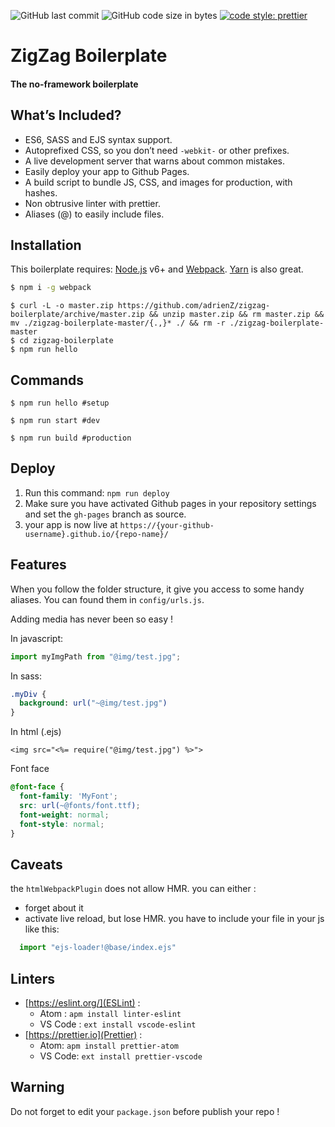 ![GitHub last commit](https://img.shields.io/github/last-commit/adrienz/zigzag-boilerplate.svg)
![GitHub code size in bytes](https://img.shields.io/github/languages/code-size/adrienz/zigzag-boilerplate.svg)
[![code style: prettier](https://img.shields.io/badge/code_style-prettier-ff69b4.svg?style=flat-square)](https://github.com/prettier/prettier)

# ZigZag Boilerplate

#### The no-framework boilerplate


## What’s Included?

* ES6, SASS and EJS syntax support.
* Autoprefixed CSS, so you don’t need `-webkit-` or other prefixes.
* A live development server that warns about common mistakes.
* Easily deploy your app to Github Pages.
* A build script to bundle JS, CSS, and images for production, with hashes.
* Non obtrusive linter with prettier.
* Aliases (@) to easily include files.


## Installation

This boilerplate requires:
[Node.js](https://nodejs.org/) v6+ and [Webpack](http://webpack.github.io/docs/).
[Yarn](https://yarnpkg.com/) is also great.

```sh
$ npm i -g webpack
```

```
$ curl -L -o master.zip https://github.com/adrienZ/zigzag-boilerplate/archive/master.zip && unzip master.zip && rm master.zip && mv ./zigzag-boilerplate-master/{.,}* ./ && rm -r ./zigzag-boilerplate-master
$ cd zigzag-boilerplate
$ npm run hello
```

## Commands

```
$ npm run hello #setup
```
```
$ npm run start #dev
```
```
$ npm run build #production
```

## Deploy

1. Run this command: `npm run deploy`
2. Make sure you have activated Github pages in your repository settings and set the `gh-pages` branch as source.
3. your app is now live at `https://{your-github-username}.github.io/{repo-name}/`


## Features

When you follow the folder structure, it give you access to some handy aliases.
You can found them in `config/urls.js`.

Adding media has never been so easy !

In javascript:
```javascript
import myImgPath from "@img/test.jpg";
```

In sass:
```sass
.myDiv {
  background: url("~@img/test.jpg")
}
```

In html (.ejs)
```ejs
<img src="<%= require("@img/test.jpg") %>">
```

Font face
```css
@font-face {
  font-family: 'MyFont';
  src: url(~@fonts/font.ttf);
  font-weight: normal;
  font-style: normal;
}
```

## Caveats

the `htmlWebpackPlugin` does not allow HMR.
you can either :
- forget about it
- activate live reload, but lose HMR. you have to include your file in your js like this:
```javascript
  import "ejs-loader!@base/index.ejs"
```

## Linters
- [https://eslint.org/](ESLint) :
	- Atom : `apm install linter-eslint`
	- VS Code : `ext install vscode-eslint`
- [https://prettier.io](Prettier) :
  - Atom: `apm install prettier-atom`
  - VS Code: `ext install prettier-vscode`


## Warning

Do not forget to edit your `package.json` before publish your repo !
